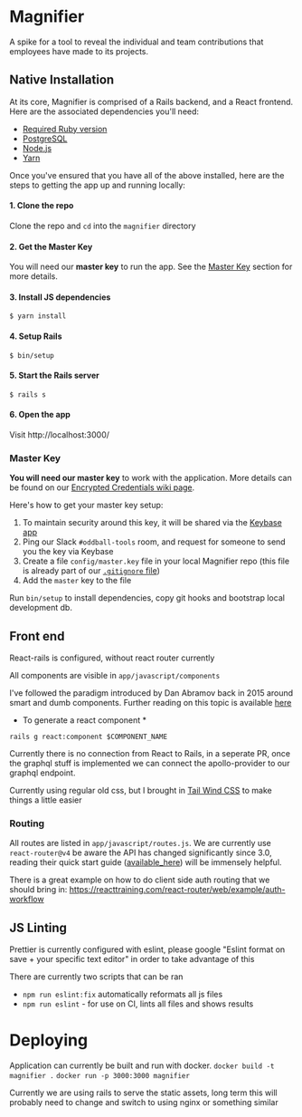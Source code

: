 # Magnifier

A spike for a tool to reveal the individual and team contributions that employees have made to its projects.

## Native Installation 

At its core, Magnifier is comprised of a Rails backend, and a React frontend.  Here are the associated dependencies you'll need:

- [Required Ruby version](https://github.com/oddballio/magnifier/blob/master/.ruby-version)
- [PostgreSQL](https://www.postgresql.org/)
- [Node.js](https://nodejs.org/en/)
- [Yarn](https://yarnpkg.com/en/docs/getting-started)

Once you've ensured that you have all of the above installed, here are the steps to getting the app up and running locally:

#### 1. Clone the repo

Clone the repo and `cd` into the `magnifier` directory

#### 2. Get the Master Key

You will need our **master key** to run the app. See the [Master Key](#master-key) section for more details.

#### 3. Install JS dependencies

```
$ yarn install
```

#### 4. Setup Rails

```
$ bin/setup
```

#### 5. Start the Rails server

```
$ rails s
```

#### 6. Open the app

Visit http://localhost:3000/

### Master Key

**You will need our master key** to work with the application.  More details can be found on our [Encrypted Credentials wiki page](https://github.com/oddballio/magnifier/wiki/Encrypted-Credentials). 

Here's how to get your master key setup:

1. To maintain security around this key, it will be shared via the [Keybase app](https://keybase.io/)
2. Ping our Slack `#oddball-tools` room, and request for someone to send you the key via Keybase
3. Create a file `config/master.key` file in your local Magnifier repo (this file is already part of our [`.gitignore` file](https://github.com/oddballio/magnifier/blob/master/.gitignore))
4. Add the `master` key to the file


Run `bin/setup` to install dependencies, copy git hooks and bootstrap local development db.

## Front end

React-rails is configured, without react router currently

All components are visible in `app/javascript/components`

I've followed the paradigm introduced by Dan Abramov back in 2015 around smart and dumb components. Further reading on this topic is available [here](https://medium.com/@dan_abramov/smart-and-dumb-components-7ca2f9a7c7d0)

* To generate a react component *

`rails g react:component $COMPONENT_NAME`

Currently there is no connection from React to Rails, in a seperate PR, once the graphql stuff is implemented we can connect the apollo-provider to our graphql endpoint.

Currently using regular old css, but I brought in [Tail Wind CSS](https://tailwindcss.com/docs/what-is-tailwind/) to make things a little easier

### Routing

All routes are listed in `app/javascript/routes.js`. We are currently use `react-router@v4` be aware the API has changed significantly since 3.0, reading their quick start guide ([available_here](https://reacttraining.com/react-router/web/guides/philosophy)) will be immensely helpful.

There is a great example on how to do client side auth routing that we should bring in: https://reacttraining.com/react-router/web/example/auth-workflow

## JS Linting

Prettier is currently configured with eslint, please google "Eslint format on save + your specific text editor" in order to take advantage of this

There are currently two scripts that can be ran

* `npm run eslint:fix` automatically reformats all js files
* `npm run eslint` - for use on CI, lints all files and shows results

# Deploying

Application can currently be built and run with docker.
`docker build -t magnifier .`
`docker run -p 3000:3000 magnifier`


Currently we are using rails to serve the static assets, long term this will probably need to change and switch to using nginx or something similar